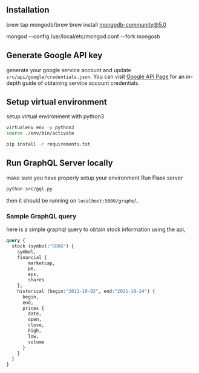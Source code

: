 ## Installation
brew tap mongodb/brew
brew install mongodb-community@5.0

mongod --config /usr/local/etc/mongod.conf --fork
mongosh

## Generate Google API key
generate your google service account and update ```src/api/google/credentials.json```. You can visit [Google API Page](https://cloud.google.com/docs/authentication/production) for an in-depth guide of obtaining service account credentials.

## Setup virtual environment
setup virtual environment with python3
``` bash
virtualenv env -p python3
source ./env/bin/activate

pip install -r requirements.txt
```

## Run GraphQL Server locally
make sure you have properly setup your environment
Run Flask server 

``` bash
python src/gql.py
```

then it should be running on ```localhost:5000/graphql```.

### Sample GraphQL query
here is a simple graphql query to obtain stock information using the api,

``` graphql
query {
  stock (symbol:"GOOG") {
    symbol,
    financial {
        marketcap,
        pe,
        eps,
        shares
    },
    historical (begin:"2011-10-02", end:"2021-10-24") {
      begin,
      end,
      prices {
      	date,
        open,
        close,
        high,
        low,
        volume
      }
    }
  }
}
```

